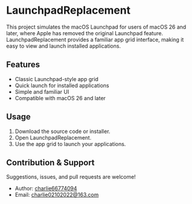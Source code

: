 # LaunchpadReplacement

This project simulates the macOS Launchpad for users of macOS 26 and later, where Apple has removed the original Launchpad feature. LaunchpadReplacement provides a familiar app grid interface, making it easy to view and launch installed applications.

## Features

- Classic Launchpad-style app grid
- Quick launch for installed applications
- Simple and familiar UI
- Compatible with macOS 26 and later

## Usage

1. Download the source code or installer.
2. Open LaunchpadReplacement.
3. Use the app grid to launch your applications.

## Contribution & Support

Suggestions, issues, and pull requests are welcome!

- Author: [charlie66774094](https://github.com/charlie66774094)
- Email: charlie02102022@163.com

